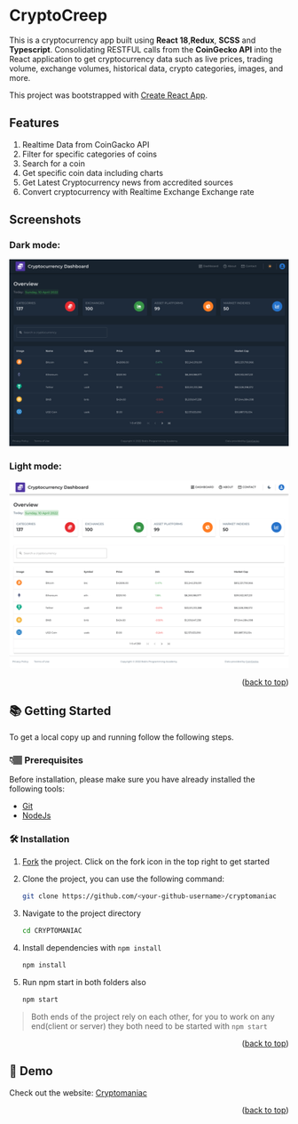 # CryptoCreep 

This is a cryptocurrency  app built using **React 18**,**Redux**, **SCSS** and **Typescript**. Consolidating RESTFUL calls from the **CoinGecko API** into the React application to get cryptocurrency data such as live prices, trading volume, exchange volumes, historical data, crypto categories, images, and more.

This project was bootstrapped with [Create React App](https://github.com/facebook/create-react-app).


## Features

1. Realtime Data from CoinGacko API
2. Filter for specific categories of coins
3. Search for a coin
4. Get specific coin data including charts
5. Get Latest Cryptocurrency news from accredited sources
6. Convert cryptocurrency with Realtime Exchange Exchange rate


## Screenshots


### Dark mode:

![plot](https://github.com/BobsProgrammingAcademy/Cryptocurrency-Dashboard/blob/main/public/dark_mode.png?raw=true)

### Light mode:

![plot](https://github.com/BobsProgrammingAcademy/Cryptocurrency-Dashboard/blob/main/public/light_mode.png?raw=true)


<p align="right">(<a href="#top">back to top</a>)</p>



## 📚 Getting Started
To get a local copy up and running follow the following steps.

### 👇🏽 Prerequisites

Before installation, please make sure you have already installed the following tools:

- [Git](https://git-scm.com/downloads)
- [NodeJs](https://nodejs.org/en/download/)

### 🛠️ Installation

1. [Fork](https://github.com//clinton-lynx/cryptomaniac/fork) the project. Click on the fork icon in the top right to get started  
2. Clone the project, you can use the following command:
    ```bash
    git clone https://github.com/<your-github-username>/cryptomaniac
    ```

3. Navigate to the project directory
   ```bash
   cd CRYPTOMANIAC
   ```

4. Install dependencies with `npm install`
   ```bash
   npm install
   ```

5. Run npm start in both folders also

   ```bash
   npm start
   ```
> Both ends of the project rely on each other, for you to work on any end(client or server) they both need to be started with `npm start`

<p align="right">(<a href="#top">back to top</a>)</p>

## 🎨 Demo

Check out the website: [Cryptomaniac](https://anon-chat-app.vercel.app/)

<p align="right">(<a href="#top">back to top</a>)</p>


